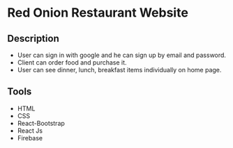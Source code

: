 # Red Onion Restaurant Website

## Description
- User can sign in with google and he can sign up by email and password.
- Client can order food and purchase it.
- User can see dinner, lunch, breakfast items individually on home page.

## Tools
- HTML
- CSS
- React-Bootstrap
- React Js
- Firebase